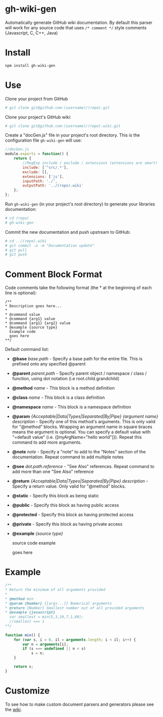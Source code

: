 # gh-wiki-gen

Automatically generate GitHub wiki documentation. By default this parser will work for any source code that uses `/* comment */` style comments (Javascript, C, C++, Java) 

# Install
```bash
npm install gh-wiki-gen
```

# Use
Clone your project from GitHub
```bash
# git clone git@github.com:(username)/(repo).git
```

Clone your project's GitHub wiki: 
```bash
# git clone git@github.com:(username)/(repo).wiki.git
```

Create a "docGen.js" file in your project's root directory. This is the configuration file `gh-wiki-gen` will use:
```javascript
//docGen.js
module.exports = function() {
	return {
        //RegExp include / exclude / extensions (extensions are smart)
		include: ['^src/.*'],
        exclude: [],
		extensions: ['js'],
		inputPath: './',
		outputPath: '../(ropo).wiki'
	};
};

```

Run `gh-wiki-gen` (in your project's root directory) to generate your libraries documentation: 
```bash
# cd (repo)
# gh-wiki-gen
```

Commit the new documentation and push upstream to GitHub:
```bash
# cd ../(repo).wiki
# git commit -a -m "Documentation update"
# git pull
# git push
```

# Comment Block Format

Code comments take the following format (the * at the beginning of each line is optional):
```
/**
* Description goes here...
* 
* @command value
* @command {arg1} value
* @command {arg1} {arg2} value
* @example {source type}
  Example code
  goes here
**/
```

Default command list:
* **@base** *base.path* - Specify a base path for the entire file. This is prefixed onto any specified @parent
* **@parent** *parent.path* - Specify parent object / namespace / class / function, using dot notation (i.e root.child.grandchild)
* **@method** *name* - This block is a method definition
* **@class** *name* - This block is a class definition
* **@namespace** *name* - This block is a namespace definition
* **@param** *{Acceptable|Data|Types|Separated|By|Pipe} {argument name} description* - Specify one of this method's arguments. This is only valid for "@method" blocks. Wrapping an argument name in square braces means the argument is optional. You can specify a default value with "=default value" (i.e. {[myArgName="hello world"]}). Repeat this command to add more arguments.
* **@note** *note* - Specify a "note" to add to the "Notes" section of the documentation. Repeat command to add multiple notes
* **@see** *dot.path.reference* - "See Also" references. Repeat command to add more than one "See Also" reference
* **@return** *{Acceptable|Data|Types|Separated|By|Pipe} description* - Specify a return value. Only valid for "@method" blocks.
* **@static** - Specify this block as being static
* **@public** - Specify this block as having public access
* **@protected** - Specify this block as having protected access
* **@private** - Specify this block as having private access
* **@example** *{source type}*

  source code example
  
  goes here 

# Example
```javascript
/**
* Return the minimum of all arguments provided
*
* @method min
* @param {Number} {[args...]} Numerical arguments
* @return {Number} Smallest number out of all provided arguments
* @example {javascript}
  var smallest = min(5,3,10,7,1,80);
  //smallest === 1
**/
 
function min() {
    for (var s, i = 0, il = arguments.length; i < il; i++) {
        var n = arguments[i];
        if (s === undefined || n < s)
            s = n;
    }

    return s;
}
```

# Customize
To see how to make custom document parsers and generators please see the [wiki](https://github.com/th317erd/gh-wiki-gen/wiki/Customize).